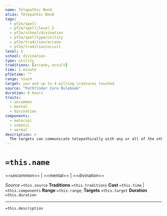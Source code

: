 ```yaml
---
name: Telepathic Bond
alias: Telepathic Bond
tags:
  - pf2e/spell
  - pf2e/spell/level_5
  - pf2e/school/divination
  - pf2e/spelltype/utility
  - pf2e/tradition/arcane
  - pf2e/tradition/occult
level: 5
school: divination
type: utility
traditions: [arcane, occult]
time: 1 minute
pf2etime: ""
range: touch
target: you and up to 4 willing creatures touched
source: "Pathfinder Core Rulebook"
duration: 8 hours
traits:
  - uncommon
  - mental
  - divination
components:
  - material
  - somatic
  - verbal
description: >
  The targets can communicate telepathically with any or all of the other targets from any point on the same planet.
---
```

# `=this.name`
==uncommon== | ==mental== | ==divination==

*Source* `=this.source`
**Traditions** `=this.traditions`
**Cast** `=this.time` | `=this.components`
**Range** `=this.range`; **Targets** `=this.target`
**Duration** `=this.duration`

***
`=this.description`